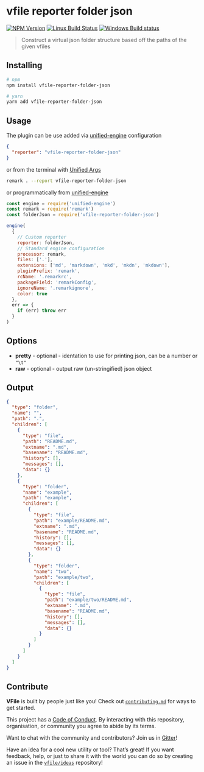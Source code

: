 # vfile reporter folder json

[![NPM Version](https://img.shields.io/npm/v/vfile-reporter-folder-json.svg)](https://www.npmjs.com/package/vfile-reporter-folder-json)
[![Linux Build Status](https://travis-ci.org/vfile/vfile-reporter-folder-json.svg?branch=master)](https://travis-ci.org/vfile/vfile-reporter-folder-json)
[![Windows Build status](https://ci.appveyor.com/api/projects/status/xqjg1cs03g44g2x9/branch/master?svg=true)](https://ci.appveyor.com/project/ChristianMurphy/vfile-reporter-folder-json/branch/master)

> Construct a virtual json folder structure based off the paths of the given vfiles

## Installing

```sh
# npm
npm install vfile-reporter-folder-json

# yarn
yarn add vfile-reporter-folder-json
```

## Usage

The plugin can be use added via [unified-engine](https://github.com/unifiedjs/unified-engine#options) configuration

```json
{
  "reporter": "vfile-reporter-folder-json"
}
```

or from the terminal with [Unified Args](https://github.com/unifiedjs/unified-args#--report-reporter)

```sh
remark . --report vfile-reporter-folder-json
```

or programmatically from [unified-engine](https://github.com/unifiedjs/unified-engine#options)

```js
const engine = require('unified-engine')
const remark = require('remark')
const folderJson = require('vfile-reporter-folder-json')

engine(
  {
    // Custom reporter
    reporter: folderJson,
    // Standard engine configuration
    processor: remark,
    files: ['.'],
    extensions: ['md', 'markdown', 'mkd', 'mkdn', 'mkdown'],
    pluginPrefix: 'remark',
    rcName: '.remarkrc',
    packageField: 'remarkConfig',
    ignoreName: '.remarkignore',
    color: true
  },
  err => {
    if (err) throw err
  }
)
```

## Options

- **pretty** - optional - identation to use for printing json, can be a number or `"\t"`
- **raw** - optional - output raw (un-stringified) json object

## Output

```json
{
  "type": "folder",
  "name": "",
  "path": ".",
  "children": [
    {
      "type": "file",
      "path": "README.md",
      "extname": ".md",
      "basename": "README.md",
      "history": [],
      "messages": [],
      "data": {}
    },
    {
      "type": "folder",
      "name": "example",
      "path": "example",
      "children": [
        {
          "type": "file",
          "path": "example/README.md",
          "extname": ".md",
          "basename": "README.md",
          "history": [],
          "messages": [],
          "data": {}
        },
        {
          "type": "folder",
          "name": "two",
          "path": "example/two",
          "children": [
            {
              "type": "file",
              "path": "example/two/README.md",
              "extname": ".md",
              "basename": "README.md",
              "history": [],
              "messages": [],
              "data": {}
            }
          ]
        }
      ]
    }
  ]
}
```

## Contribute

**VFile** is built by people just like you! Check out
[`contributing.md`][contribute] for ways to get started.

This project has a [Code of Conduct][coc]. By interacting with this repository,
organisation, or community you agree to abide by its terms.

Want to chat with the community and contributors? Join us in [Gitter][chat]!

Have an idea for a cool new utility or tool? That’s great! If you want
feedback, help, or just to share it with the world you can do so by creating
an issue in the [`vfile/ideas`][ideas] repository!

[chat]: https://gitter.im/vfile/Lobby
[contribute]: CONTRIBUTING.md
[coc]: https://github.com/vfile/vfile/blob/master/code-of-conduct.md
[ideas]: https://github.com/vfile/ideas
